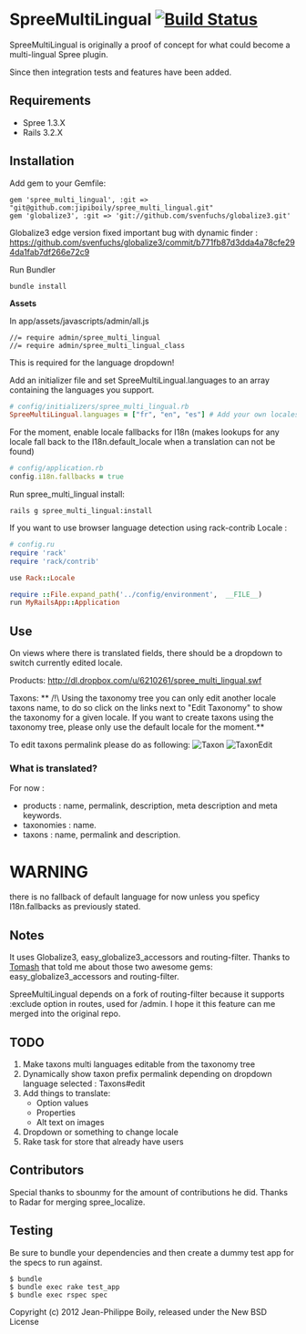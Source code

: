 # SpreeMultiLingual [![Build Status](https://secure.travis-ci.org/jipiboily/spree_multi_lingual.png?branch=master)](http://travis-ci.org/jipiboily/spree_multi_lingual)

SpreeMultiLingual is originally a proof of concept for what could become a multi-lingual Spree plugin.

Since then integration tests and features have been added.

## Requirements
 - Spree 1.3.X
 - Rails 3.2.X


## Installation
Add gem to your Gemfile:

	gem 'spree_multi_lingual', :git => "git@github.com:jipiboily/spree_multi_lingual.git"
	gem 'globalize3', :git => 'git://github.com/svenfuchs/globalize3.git'

Globalize3 edge version fixed important bug with dynamic finder : https://github.com/svenfuchs/globalize3/commit/b771fb87d3dda4a78cfe294da1fab7df266e72c9

Run Bundler

	bundle install

**Assets**

In app/assets/javascripts/admin/all.js

	//= require admin/spree_multi_lingual
	//= require admin/spree_multi_lingual_class

This is required for the language dropdown!


Add an initializer file and set SpreeMultiLingual.languages to an array containing the languages you support.

```ruby
# config/initializers/spree_multi_lingual.rb
SpreeMultiLingual.languages = ["fr", "en", "es"] # Add your own locales here
```

For the moment, enable locale fallbacks for I18n (makes lookups for any locale fall back to the I18n.default_locale when a translation can not be found)

```ruby
# config/application.rb
config.i18n.fallbacks = true
```

Run spree_multi_lingual install:

	rails g spree_multi_lingual:install

If you want to use browser language detection using rack-contrib Locale :

```ruby
# config.ru
require 'rack'
require 'rack/contrib'

use Rack::Locale

require ::File.expand_path('../config/environment',  __FILE__)
run MyRailsApp::Application
```

## Use
On views where there is translated fields, there should be a dropdown to switch currently edited locale.

Products:
http://dl.dropbox.com/u/6210261/spree_multi_lingual.swf

Taxons:
** /!\ Using the taxonomy tree you can only edit another locale taxons name, to do so click on the links next to "Edit Taxonomy" to show the taxonomy for a given locale.
If you want to create taxons using the taxonomy tree, please only use the default locale for the moment.**

To edit taxons permalink please do as following:
![Taxon](https://dl.dropbox.com/u/51922297/Screen%20Shot%202013-03-30%20at%201.03.00%20AM.png)
![TaxonEdit](https://dl.dropbox.com/u/51922297/Screen%20Shot%202013-03-30%20at%201.06.51%20AM.png)

### What is translated?

For now :
- products : name, permalink, description, meta description and meta keywords.
- taxonomies : name.
- taxons : name, permalink and description.

# WARNING
there is no fallback of default language for now unless you speficy I18n.fallbacks as previously stated.

## Notes

It uses Globalize3, easy_globalize3_accessors and routing-filter. Thanks to [Tomash](https://github.com/tomash) that told me about those two awesome gems: easy_globalize3_accessors and routing-filter.

SpreeMultiLingual depends on a fork of routing-filter because it supports :exclude option in routes, used for /admin. I hope it this feature can me merged into the original repo.

## TODO

1. Make taxons multi languages editable from the taxonomy tree
2. Dynamically show taxon prefix permalink depending on dropdown language selected : Taxons#edit
3. Add things to translate:
	- Option values
	- Properties
	- Alt text on images
4. Dropdown or something to change locale
5. Rake task for store that already have users

## Contributors

Special thanks to sbounmy for the amount of contributions he did. Thanks to Radar for merging spree_localize.

## Testing

Be sure to bundle your dependencies and then create a dummy test app for the specs to run against.

    $ bundle
    $ bundle exec rake test_app
    $ bundle exec rspec spec

Copyright (c) 2012 Jean-Philippe Boily, released under the New BSD License
